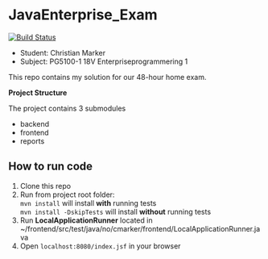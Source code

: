# JavaEnterprise_Exam

[![Build Status](https://travis-ci.com/MiniMarker/JavaEnterprise_Exam.svg?token=63V1sLhHsu3poeGMykFw&branch=master)](https://travis-ci.com/MiniMarker/JavaEnterprise_Exam)

* Student: Christian Marker
* Subject: PG5100-1 18V Enterpriseprogrammering 1

This repo contains my solution for our 48-hour home exam.

**Project Structure**

The project contains 3 submodules
* backend
* frontend
* reports

## How to run code

1. Clone this repo
2. Run from project root folder: 
<br/> ```mvn install``` will install **with** running tests
<br/> ```mvn install -DskipTests``` will install **without** running tests
3. Run **LocalApplicationRunner** located in ~/frontend/src/test/java/no/cmarker/frontend/LocalApplicationRunner.java
4. Open ```localhost:8080/index.jsf``` in your browser